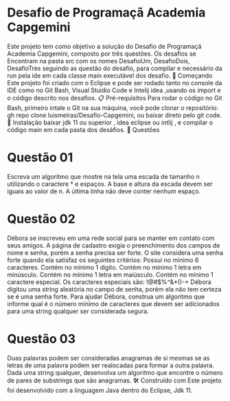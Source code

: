 # Desafio de Programaçã Academia Capgemini
Este projeto tem como objetivo a solução do Desafio de Programaçã Academia Capgemini, composto por três questões.
Os desafios se Encontram na pasta src com os nomes DesafioUm, DesafioDois, DesafioTres seguindo as questão do desafio, para compilar e necessário da run pela ide em cada classe main executável dos desafio.
🚀 Começando
Este projeto foi criado com o  Eclipse e pode ser rodado tanto no console da IDE como no Git Bash, Visual Stuidio Code e Intelij idea ,usando os import e o código descrito nos desafios.
📋 Pré-requisitos
Para rodar o código no Git Bash, primeiro intale o Git na sua máquina, você pode clonar o repositório: gh repo clone luismeiras/Desafio-Capgemini, ou baixar direto pelo git code.
🔧 Instalação
baixar jdk 11 ou superior , idea eclipse ou intlij , e compilar o código main em cada pasta dos desáfios.
🔩 Questôes
# Questão 01
Escreva um algoritmo que mostre na tela uma escada de tamanho n utilizando o caractere * e espaços. A base e altura da escada devem ser iguais ao valor de n. A última linha não 
deve conter nenhum espaço.
# Questão 02
Débora se inscreveu em uma rede social para se manter em contato com seus amigos. A página de cadastro exigia o preenchimento dos campos de nome e senha, porém a senha precisa 
ser forte. O site considera uma senha forte quando ela satisfaz os seguintes critérios:
Possui no mínimo 6 caracteres.
Contém no mínimo 1 digito.
Contém no mínimo 1 letra em minúsculo.
Contém no mínimo 1 letra em maiúsculo.
Contém no mínimo 1 caractere especial. Os caracteres especiais são: !@#$%^&*()-+
Débora digitou uma string aleatória no campo de senha, porém ela não tem certeza se é uma senha forte. Para ajudar Débora, construa um algoritmo que informe qual é o número 
mínimo de caracteres que devem ser adicionados para uma string qualquer ser considerada segura.
# Questão 03
Duas palavras podem ser consideradas anagramas de si mesmas se as letras de uma palavra podem ser realocadas para formar a outra palavra. Dada uma string qualquer, desenvolva 
um algoritmo que encontre o número de pares de substrings que são anagramas.
🛠️ Construído com
Este projeto foi desenvolvido com a linguagem Java dentro do Eclipse,  Jdk 11.


